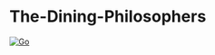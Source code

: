 # The-Dining-Philosophers
[![Go](https://github.com/Maroka-chan/The-Dining-Philosophers/actions/workflows/build-and-test.yml/badge.svg?branch=master)](https://github.com/Maroka-chan/The-Dining-Philosophers/actions/workflows/build-and-test.yml)
